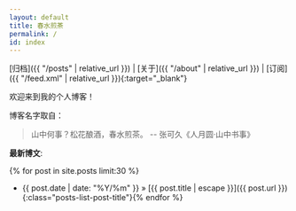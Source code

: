 ```yaml
---
layout: default
title: 春水煎茶
permalink: /
id: index
---
```


[归档]({{ "/posts" | relative_url }}) <span class="nav-divider">|</span>
[关于]({{ "/about" | relative_url }}) <span class="nav-divider">|</span>
[订阅]({{ "/feed.xml" | relative_url }}){:target="_blank"}

欢迎来到我的个人博客！

博客名字取自：

> 山中何事？松花酿酒，春水煎茶。
> -- 张可久《人月圆·山中书事》

**最新博文**:

{% for post in site.posts limit:30 %}
* <span class="post-date-container"><span class="posts-list-post-date">{{ post.date | date: "%Y/%m" }}</span> »</span>
  [{{ post.title | escape }}]({{ post.url }}){:class="posts-list-post-title"}{% endfor %}
